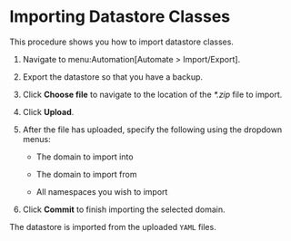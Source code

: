 # Importing Datastore Classes

This procedure shows you how to import datastore classes.

1.  Navigate to menu:Automation\[Automate \> Import/Export\].

2.  Export the datastore so that you have a backup.

3.  Click **Choose file** to navigate to the location of the *\*.zip*
    file to import.

4.  Click **Upload**.

5.  After the file has uploaded, specify the following using the
    dropdown menus:
    
      - The domain to import into
    
      - The domain to import from
    
      - All namespaces you wish to import

6.  Click **Commit** to finish importing the selected domain.

The datastore is imported from the uploaded `YAML` files.
